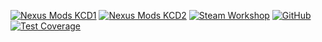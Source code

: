 [![Nexus Mods KCD1](https://gist.githubusercontent.com/rdok/a6eccd074fae4e9bc56ab2e8b0eb579f/raw/edef5b7e7b9d24b00627ec3d7c435bcd1a1697d9/nexus_mods_kcd1.svg)](https://www.nexusmods.com/kingdomcomedeliverance/mods/1909) 
[![Nexus Mods KCD2](https://gist.githubusercontent.com/rdok/a6eccd074fae4e9bc56ab2e8b0eb579f/raw/edef5b7e7b9d24b00627ec3d7c435bcd1a1697d9/nexus_mods_kcd2.svg)](https://www.nexusmods.com/kingdomcomedeliverance2/mods/1023) 
[![Steam Workshop](https://gist.githubusercontent.com/rdok/a6eccd074fae4e9bc56ab2e8b0eb579f/raw/edef5b7e7b9d24b00627ec3d7c435bcd1a1697d9/steam_workshop.svg)](https://steamcommunity.com/sharedfiles/filedetails/?id=3443915670) 
[![GitHub](https://gist.githubusercontent.com/rdok/a6eccd074fae4e9bc56ab2e8b0eb579f/raw/edef5b7e7b9d24b00627ec3d7c435bcd1a1697d9/github.svg)](https://github.com/rdok/kcd2_helmet_off_dialog) 
[![Test Coverage](https://gist.githubusercontent.com/rdok/a6eccd074fae4e9bc56ab2e8b0eb579f/raw/kcd2_helmet_off_dialog_badges_14181091728.svg?label=Coverage&logo=codecov&cache=14155710125&cache=14155978998&cache=14156417417&cache=14158553417&cache=14165713884&cache=14181091728)](https://github.com/rdok/kcd2_helmet_off_dialog/actions/runs/14181091728)
